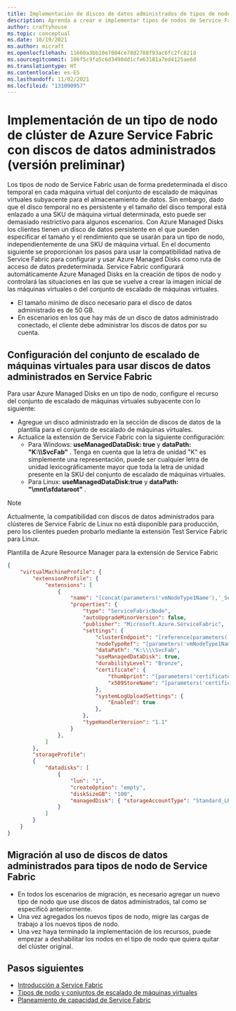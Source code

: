 ```yaml
---
title: Implementación de discos de datos administrados de tipos de nodo de Service Fabric
description: Aprenda a crear e implementar tipos de nodos de Service Fabric con discos de datos administrados conectados.
author: craftyhouse
ms.topic: conceptual
ms.date: 10/19/2021
ms.author: micraft
ms.openlocfilehash: 11660a3bb10e7004ce78d2788f93ac6fc2fc821d
ms.sourcegitcommit: 106f5c9fa5c6d3498dd1cfe63181a7ed4125ae6d
ms.translationtype: HT
ms.contentlocale: es-ES
ms.lasthandoff: 11/02/2021
ms.locfileid: "131090957"
---
```

# <a name="deploy-an-azure-service-fabric-cluster-node-type-with-managed-data-diskspreview"></a>Implementación de un tipo de nodo de clúster de Azure Service Fabric con discos de datos administrados (versión preliminar)

Los tipos de nodo de Service Fabric usan de forma predeterminada el disco temporal en cada máquina virtual del conjunto de escalado de máquinas virtuales subyacente para el almacenamiento de datos. Sin embargo, dado que el disco temporal no es persistente y el tamaño del disco temporal está enlazado a una SKU de máquina virtual determinada, esto puede ser demasiado restrictivo para algunos escenarios. Con Azure Managed Disks los clientes tienen un disco de datos persistente en el que pueden especificar el tamaño y el rendimiento que se usarán para un tipo de nodo, independientemente de una SKU de máquina virtual. En el documento siguiente se proporcionan los pasos para usar la compatibilidad nativa de Service Fabric para configurar y usar Azure Managed Disks como ruta de acceso de datos predeterminada. Service Fabric configurará automáticamente Azure Managed Disks en la creación de tipos de nodo y controlará las situaciones en las que se vuelve a crear la imagen inicial de las máquinas virtuales o del conjunto de escalado de máquinas virtuales.

* El tamaño mínimo de disco necesario para el disco de datos administrado es de 50 GB.
* En escenarios en los que hay más de un disco de datos administrado conectado, el cliente debe administrar los discos de datos por su cuenta.

## <a name="configuring-virtual-machine-scale-set-to-use-managed-data-disks-in-service-fabric"></a>Configuración del conjunto de escalado de máquinas virtuales para usar discos de datos administrados en Service Fabric
Para usar Azure Managed Disks en un tipo de nodo, configure el recurso del conjunto de escalado de máquinas virtuales subyacente con lo siguiente:

* Agregue un disco administrado en la sección de discos de datos de la plantilla para el conjunto de escalado de máquinas virtuales. 
* Actualice la extensión de Service Fabric con la siguiente configuración: 
    * Para Windows: **useManagedDataDisk: true** y **dataPath: "K:\\\\SvcFab"** .  Tenga en cuenta que la letra de unidad "K" es simplemente una representación, puede ser cualquier letra de unidad lexicográficamente mayor que toda la letra de unidad presente en la SKU del conjunto de escalado de máquinas virtuales.
    * Para Linux: **useManagedDataDisk:true** y **dataPath: "\mnt\sfdataroot"** .

>[!NOTE]
> Actualmente, la compatibilidad con discos de datos administrados para clústeres de Service Fabric de Linux no está disponible para producción, pero los clientes pueden probarlo mediante la extensión Test Service Fabric para Linux.

Plantilla de Azure Resource Manager para la extensión de Service Fabric
```json
{
    "virtualMachineProfile": {
        "extensionProfile": {
            "extensions": [
                {
                    "name": "[concat(parameters('vmNodeType1Name'),'_ServiceFabricNode')]",
                    "properties": {
                        "type": "ServiceFabricNode",
                        "autoUpgradeMinorVersion": false,
                        "publisher": "Microsoft.Azure.ServiceFabric",
                        "settings": {
                            "clusterEndpoint": "[reference(parameters('clusterName')).clusterEndpoint]",
                            "nodeTypeRef": "[parameters('vmNodeType1Name')]",
                            "dataPath": "K:\\\\SvcFab",
                            "useManagedDataDisk": true,
                            "durabilityLevel": "Bronze",
                            "certificate": {
                                "thumbprint": "[parameters('certificateThumbprint')]",
                                "x509StoreName": "[parameters('certificateStoreValue')]"
                            },
                            "systemLogUploadSettings": {
                                "Enabled": true
                            },
                        },
                        "typeHandlerVersion": "1.1"
                    }
                },
            ]
        },
        "storageProfile": 
        {
            "datadisks": [
                {
                    "lun": "1",
                    "createOption": "empty",
                    "diskSizeGB": "100",
                    "managedDisk": { "storageAccountType": "Standard_LRS" }
                }
            ]
        }
    }
}
```

## <a name="migrate-to-using-managed-data-disks-for-service-fabric-node-types"></a>Migración al uso de discos de datos administrados para tipos de nodo de Service Fabric
* En todos los escenarios de migración, es necesario agregar un nuevo tipo de nodo que use discos de datos administrados, tal como se especificó anteriormente.
* Una vez agregados los nuevos tipos de nodo, migre las cargas de trabajo a los nuevos tipos de nodo.
* Una vez haya terminado la implementación de los recursos, puede empezar a deshabilitar los nodos en el tipo de nodo que quiera quitar del clúster original.

## <a name="next-steps"></a>Pasos siguientes 
* [Introducción a Service Fabric](service-fabric-reliable-services-introduction.md)
* [Tipos de nodo y conjuntos de escalado de máquinas virtuales](service-fabric-cluster-nodetypes.md)
* [Planeamiento de capacidad de Service Fabric](service-fabric-best-practices-capacity-scaling.md)
